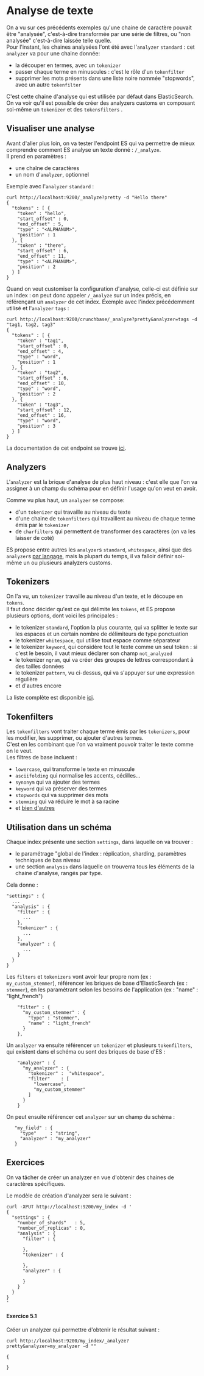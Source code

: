 # Analyse de texte

On a vu sur ces précédents exemples qu'une chaine de caractère pouvait être "analysée", c'est-à-dire transformée par une série de filtres, ou "non analysée" c'est-à-dire laissée telle quelle.  
Pour l'instant, les chaines analysées l'ont été avec l'`analyzer` `standard` : cet `analyzer` va pour une chaine donnée:
- la découper en termes, avec un `tokenizer`
- passer chaque terme en minuscules : c'est le rôle d'un `tokenfilter`
- supprimer les mots présents dans une liste noire nommée "stopwords", avec un autre `tokenfilter` 

C'est cette chaine d'analyse qui est utilisée par défaut dans ElasticSearch.  
On va voir qu'il est possible de créer des analyzers customs en composant soi-même un `tokenizer` et des `tokensfilters` .

## Visualiser une analyse

Avant d'aller plus loin, on va tester l'endpoint ES qui va permettre de mieux comprendre comment ES analyse un texte donné : `/_analyze`.  
Il prend en paramètres : 
- une chaîne de caractères
- un nom d'`analyzer`, optionnel

Exemple avec l'`analyzer` `standard` : 

```
curl http://localhost:9200/_analyze?pretty -d "Hello there"                      
{
  "tokens" : [ {
    "token" : "hello",
    "start_offset" : 0,
    "end_offset" : 5,
    "type" : "<ALPHANUM>",
    "position" : 1
  }, {
    "token" : "there",
    "start_offset" : 6,
    "end_offset" : 11,
    "type" : "<ALPHANUM>",
    "position" : 2
  } ]
}

```

Quand on veut customiser la configuration d'analyse, celle-ci est définie sur un index : on peut donc appeler `/_analyze` sur un index précis, en référençant un `analyzer` de cet index. Exemple avec l'index précédemment utilisé et l'`analyzer` `tags` : 

```
curl http://localhost:9200/crunchbase/_analyze?pretty&analyzer=tags -d "tag1, tag2, tag3"
{
  "tokens" : [ {
    "token" : "tag1",
    "start_offset" : 0,
    "end_offset" : 4,
    "type" : "word",
    "position" : 1
  }, {
    "token" : "tag2",
    "start_offset" : 6,
    "end_offset" : 10,
    "type" : "word",
    "position" : 2
  }, {
    "token" : "tag3",
    "start_offset" : 12,
    "end_offset" : 16,
    "type" : "word",
    "position" : 3
  } ]
}
```

La documentation de cet endpoint se trouve [ici](https://www.elastic.co/guide/en/elasticsearch/reference/current/analysis-lang-analyzer.html).

## Analyzers

L'`analyzer` est la brique d'analyse de plus haut niveau : c'est elle que l'on va assigner à un champ du schéma pour en définir l'usage qu'on veut en avoir.


Comme vu plus haut, un `analyzer` se compose:  
- d'un `tokenizer` qui travaille au niveau du texte
- d'une chaine de `tokenfilters` qui travaillent au niveau de chaque terme émis par le `tokenizer`
- de `charfilters` qui permettent de transformer des caractères (on va les laisser de coté)
 
ES propose entre autres les `analyzer`s `standard`, `whitespace`, ainsi que des `analyzer`s [par langage](https://www.elastic.co/guide/en/elasticsearch/reference/current/analysis-lang-analyzer.html), mais la plupart du temps, il va falloir définir soi-même un ou plusieurs analyzers customs.


## Tokenizers

On l'a vu, un `tokenizer` travaille au niveau d'un texte, et le découpe en `tokens`.  
Il faut donc décider qu'est ce qui délimite les `tokens`, et ES propose plusieurs options, dont voici les principales : 
- le tokenizer `standard`, l'option la plus courante, qui va splitter le texte sur les espaces et un certain nombre de délimiteurs de type ponctuation 
- le tokenizer `whitespace`, qui utilise tout espace comme séparateur
- le tokenizer `keyword`, qui considère tout le texte comme un seul token : si c'est le besoin, il vaut mieux déclarer son champ `not_analyzed`
- le tokenizer `ngram`, qui va créer des groupes de lettres correspondant à des tailles données
- le tokenizer `pattern`, vu ci-dessus, qui va s'appuyer sur une expression régulière
- et d'autres encore

La liste complète est disponible [ici](https://www.elastic.co/guide/en/elasticsearch/reference/current/analysis-tokenizers.html).


## Tokenfilters

Les `tokenfilters` vont traiter chaque terme émis par les `tokenizers`, pour les modifier, les supprimer, ou ajouter d'autres termes.  
C'est en les combinant que l'on va vraiment pouvoir traiter le texte comme on le veut.  
Les filtres de base incluent :
- `lowercase`, qui transforme le texte en minuscule
- `asciifolding` qui normalise les accents, cédilles...
- `synonym` qui va ajouter des termes
- `keyword` qui va préserver des termes
- `stopwords` qui va supprimer des mots
- `stemming` qui va réduire le mot à sa racine
- et [bien d'autres](https://www.elastic.co/guide/en/elasticsearch/reference/current/analysis-tokenfilters.html)
 


## Utilisation dans un schéma

Chaque index présente une section `settings`, dans laquelle on va trouver : 
- le paramétrage "global de l'index : réplication, sharding, paramètres techniques de bas niveau
- une section `analysis` dans laquelle on trouverra tous les éléments de la chaine d'analyse, rangés par type.
 

Cela donne : 

```
"settings" : {
  ...
  "analysis" : {
    "filter" : {
      ...
    },
    "tokenizer" : {
      ...
    },
    "analyzer" : {
      ...
    }
  }
}
```

Les `filters` et `tokenizers` vont avoir leur propre nom (ex : `my_custom_stemmer`), référencer les briques de base d'ElasticSearch (ex : `stemmer`), en les paramétrant selon les besoins de l'application (ex : "name" : "light_french")

```
    "filter" : {
      "my_custom_stemmer" : {
        "type" : "stemmer",
        "name" : "light_french"
      }
    },  
```

Un `analyzer` va ensuite référencer un `tokenizer` et plusieurs `tokenfilters`, qui existent dans el schéma ou sont des briques de base d'ES :

```
    "analyzer" : {
      "my_analyzer" : {
        "tokenizer" :  "whitespace",
        "filter"    : [
          "lowercase",
          "my_custom_stemmer"
        ]
      }
    }  
```   

On peut ensuite référencer cet `analyzer` sur un champ du schéma : 

```
   "my_field" : {
     "type"     : "string",
     "analyzer" : "my_analyzer"
   }
```


## Exercices

On va tâcher de créer un analyzer en vue d'obtenir des chaines de caractères spécifiques.

Le modèle de création d'analyzer sera le suivant : 

```
curl -XPUT http://localhost:9200/my_index -d '
{
  "settings" : {
    "number_of_shards"   : 5,
    "number_of_replicas" : 0,
    "analysis" : {
      "filter" : {
      
      },
      "tokenizer" : {
        
      },
      "analyzer" : {
        
      }
    }
  }    
}    
'
```

#### Exercice 5.1

Créer un analyzer qui permettre d'obtenir le résultat suivant : 

```
curl http://localhost:9200/my_index/_analyze?pretty&analyzer=my_analyzer -d ""

{

}
```




